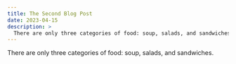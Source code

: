 ```yaml
---
title: The Second Blog Post
date: 2023-04-15
description: >
  There are only three categories of food: soup, salads, and sandwiches.
---
```


There are only three categories of food: soup, salads, and sandwiches.
